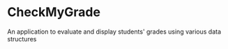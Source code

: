 # CheckMyGrade
An application to evaluate and display students' grades using various data structures
